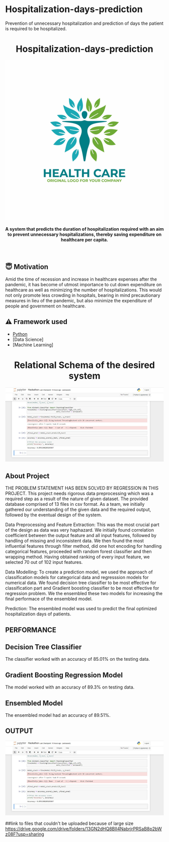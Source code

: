 # Hospitalization-days-prediction
Prevention of unnecessary hospitalization and prediction of days the patient is required to be hospitalized.
<h1 align="center"> Hospitalization-days-prediction</h1>

<div align= "center"><img src="https://github.com/stuti2403/Hospitalization-Days-Prediction/blob/main/logo.jpg"/>
  <h4>A system that predicts the duration of hospitalization required with an aim to prevent unnecessary hospitalizations, thereby saving expenditure on healthcare per capita.</h4>
</div>

&nbsp;&nbsp;&nbsp;&nbsp;&nbsp;&nbsp;&nbsp;&nbsp;&nbsp;&nbsp;&nbsp;&nbsp;&nbsp;&nbsp;&nbsp;&nbsp;&nbsp;&nbsp;&nbsp;&nbsp;&nbsp;&nbsp;&nbsp;&nbsp;&nbsp;&nbsp;&nbsp;&nbsp;&nbsp;&nbsp;

## :innocent: Motivation
Amid the time of recession and increase in healthcare expenses after the pandemic, it has become of utmost importance to cut down expenditure on healthcare as well as minimizing the number of hospitalizations. This would not only promote less crowding in hospitals, bearing in mind precautionary measures in lieu of the pandemic, but also minimize the expenditure of people and government on healthcare.

## :warning: Framework used

- [Python](https://www.python.org/)
- [Data Science]
- [Machine Learning]


<!-- - [MobileNetV2](https://arxiv.org/abs/1801.04381) -->
<h1 align="center"> Relational Schema of the desired system</h1>
<div align= "center"><img src="https://github.com/stuti2403/Hospitalization-Days-Prediction/blob/main/output.jpeg"/></div>

## About Project
THE PROBLEM STATEMENT HAS BEEN SOLVED BY REGRESSION IN THIS PROJECT.
This project needs rigorous data preprocessing which was a required step as a result of the nature of given dataset. The provided database comprised of 13 files in csv format. As a team, we initially gathered our understanding of the given data and the required output, followed by the eventual design of the system.

Data Preprocessing and Feature Extraction: This was the most crucial part of the design as data was very haphazard. We initially found correlation coefficient between the output feature and all input features, followed by handling of missing and inconsistent data. We then found the most influential features through filter method, did one hot encoding for handling categorical features, proceeded with random forest classifier and then wrapping method. Having obtained ranking of every input feature, we selected 70 out of 102 input features.

Data Modelling: To create a prediction model, we used the approach of classification models for categorical data and regresssion models for numerical data. We found decision tree classifier to be most effective for classification part and Gradient boosting classifier to be most effective for regression problem. We the ensembled these two models for increasing the final performace of the ensembled model.

Prediction: The ensembled model was used to predict the final optimized hospitalization days of patients.


## PERFORMANCE

## Decision Tree Classifier
The classifier worked with an accuracy of 85.01% on the testing data.

## Gradient Boosting Regression Model
The model worked with an accuracy of 89.3% on testing data.


## Ensembled Model
The ensembled model had an accuracy of 89.51%.


## OUTPUT
![image](output.jpeg)

##link to files that couldn't be uploaded because of large size
https://drive.google.com/drive/folders/13GN2dHQ8BII4NabrjrPRSaB8p2bWz08F?usp=sharing
